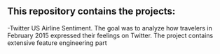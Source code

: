 ## This repository contains the projects:
 -Twitter US Airline Sentiment. The goal was to analyze how travelers in February 2015 expressed their feelings on Twitter. The project contains extensive feature engineering part
